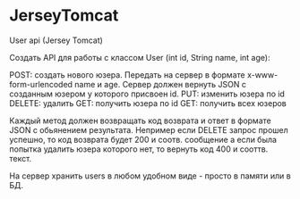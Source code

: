 # JerseyTomcat
User api (Jersey Tomcat)


Создать API для работы с классом User (int id, String name, int age):

POST: создать нового юзера. Передать на сервер в формате x-www-form-urlencoded name и age. Сервер должен вернуть JSON с созданным юзером у которого присвоен id.
PUT: изменить юзера по id
DELETE: удалить
GET: получить юзера по id
GET: получить всех юзеров


Каждый метод должен возвращать код возврата и ответ в формате JSON с обьянением результата. Непример если DELETE запрос прошел успешно, то код возврата будет 200 и соотв. сообщение а если была попытка удалить юзера которого нет, то вернуть код 400 и сооттв. текст.



На сервер хранить users в любом удобном виде - просто в памяти или в БД.
